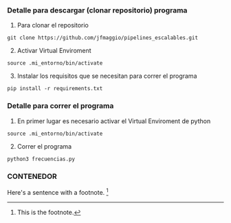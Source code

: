 ### Detalle para descargar (clonar repositorio) programa
1. Para clonar el repositorio

```
git clone https://github.com/jfmaggio/pipelines_escalables.git
```
2. Activar Virtual Enviroment
```
source .mi_entorno/bin/activate
```

3. Instalar los requisitos que se necesitan para correr el programa

```
pip install -r requirements.txt
```

### Detalle para correr el programa

1. En primer lugar es necesario activar el Virtual Enviroment de python

```
source .mi_entorno/bin/activate
```

2. Correr el programa

```
python3 frecuencias.py
```

### CONTENEDOR
Here's a sentence with a footnote. [^1]

[^1]: This is the footnote.